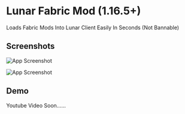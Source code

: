 
# Lunar Fabric Mod (1.16.5+)

Loads Fabric Mods Into Lunar Client Easily In Seconds (Not Bannable)

## Screenshots

![App Screenshot](https://cdn.discordapp.com/attachments/881606019871043594/1195822953590444122/image.png?ex=65b563e9&is=65a2eee9&hm=3f4c11257a9ff06284498b274ba2a34b1d2d7716ec1025fc404fb4d80cf07c2a&)

![App Screenshot](https://cdn.discordapp.com/attachments/881606019871043594/1195822953846280272/image.png?ex=65b563e9&is=65a2eee9&hm=8484b62eac887bba68c1092413682b63928aa485d107e80452c3a93769d36904&)


## Demo

Youtube Video Soon......

